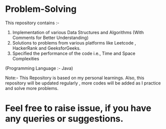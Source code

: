 # Problem-Solving

This repository contains :-

1. Implementation of various Data Structures and Algorithms (With Comments for Better Understanding)
2. Solutions to problems from various platforms like Leetcode , HackerRank and GeeksforGeeks.
3. Specified the performance of the code i.e., Time and Space Complexities


(Programming Language :- Java)

Note:- This Repository is based on my personal learnings.
       Also, this repository will be updated regularly , more codes will be added as I practice and solve more problems.
       
# Feel free to raise issue, if you have any queries or suggestions.       
